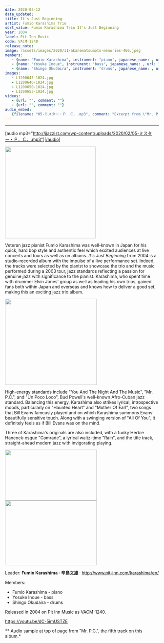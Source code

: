 ```yaml
---
date: 2020-02-12
date_updated: 
title: It's Just Beginning
artist: Fumio Karashima Trio
sort_value: Fumio Karashima Trio It's Just Beginning
year: 2004
label: Pit Inn Music
code: VACM-1240
release_note: 
image: /assets/images/2020/11/akanematsumoto-memories-460.jpeg
members:
   - {name: "Fumio Karashima", instrument: "piano", japanese_name: , url: ""}
   - {name: "Yosuke Inoue", instrument: "bass", japanese_name: , url: ""}
   - {name: "Shingo Okudaira", instrument: "drums", japanese_name: , url: ""}
images: 
   - L1200645-1024.jpg
   - L1200646-1024.jpg
   - L1200650-1024.jpg
   - L1200653-1024.jpg
videos: 
   - {url: "", comment: ""}
   - {url: "", comment: ""}
audio_embed:
   {filename: "05-ミスター・Ｐ．Ｃ．.mp3", comment: "Excerpt from \"Mr. P.C.\", the fifth track on this album:"}
---
```

---
[audio mp3="http://jjazzist.com/wp-content/uploads/2020/02/05-ミスター・Ｐ．Ｃ．.mp3"][/audio]

<a href="http://www.jjazzist.com/wp-content/uploads/2018/08/L1200645.jpg"><img class="size-medium wp-image-3828 alignright" src="http://www.jjazzist.com/wp-content/uploads/2018/08/L1200645-297x300.jpg" alt="" width="297" height="300" /></a>

Veteran jazz pianist Fumio Karashima was well-known in Japan for his quick, hard bop style and authentic feel which excited audiences at live concerts and tours as well as on albums. *It's Just Beginning* from 2004 is a studio-recorded album with the impulse of a live performance set. Indeed, the tracks were selected by the pianist to showcase the trio and the music performed during a 2003 tour, jazz standards reflecting a passion for genuine jazz with significance to the pianist. Karashima, who spent time with drummer Elvin Jones' group as well as leading his own trios, gained fans both within Japan and overseas and knows how to deliver a good set, making this an exciting jazz trio album.

<a href="http://www.jjazzist.com/wp-content/uploads/2018/08/L1200646.jpg"><img class="size-medium wp-image-3829 alignright" src="http://www.jjazzist.com/wp-content/uploads/2018/08/L1200646-300x282.jpg" alt="" width="300" height="282" /></a>

High-energy standards include "You And The Night And The Music", "Mr. P.C.", and "Un Poco Loco", Bud Powell's well-known Afro-Cuban jazz standard. Balancing this energy, Karashima also strikes lyrical, introspective moods, particularly on "Haunted Heart" and "Mother Of Earl", two songs that Bill Evans famously played and on which Karashima summons Evans' beautifully sensitive touch. Along with a swinging version of "All Of You", it definitely feels as if Bill Evans was on the mind.

Three of Karashima's originals are also included, with a funky Herbie Hancock-esque "Comrade", a lyrical waltz-time "Rain", and the title track, straight-ahead modern jazz with invigorating playing.

<a href="http://www.jjazzist.com/wp-content/uploads/2018/08/L1200650.jpg"><img class="alignnone size-medium wp-image-3830" src="http://www.jjazzist.com/wp-content/uploads/2018/08/L1200650-300x166.jpg" alt="" width="300" height="166" /></a> <a href="http://www.jjazzist.com/wp-content/uploads/2018/08/L1200653.jpg"><img class="alignnone size-medium wp-image-3831" src="http://www.jjazzist.com/wp-content/uploads/2018/08/L1200653-300x212.jpg" alt="" width="300" height="212" /></a>

Leader: <strong>Fumio Karashima · 辛島文雄</strong> · <a href="http://www.pit-inn.com/karashima/en/">http://www.pit-inn.com/karashima/en/</a>

Members:
<ul>
 	<li>Fumio Karashima - piano</li>
 	<li>Yosuke Inoue - bass</li>
 	<li>Shingo Okudaira - drums</li>
</ul>
Released in 2004 on Pit Inn Music as VACM-1240.

https://youtu.be/dC-5imUSTZE

** Audio sample at top of page from "Mr. P.C.", the fifth track on this album.*

